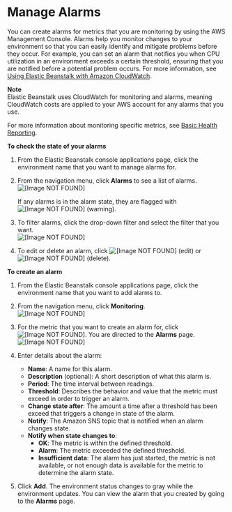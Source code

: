 # Manage Alarms<a name="using-features.alarms"></a>

You can create alarms for metrics that you are monitoring by using the AWS Management Console\. Alarms help you monitor changes to your environment so that you can easily identify and mitigate problems before they occur\. For example, you can set an alarm that notifies you when CPU utilization in an environment exceeds a certain threshold, ensuring that you are notified before a potential problem occurs\. For more information, see [Using Elastic Beanstalk with Amazon CloudWatch](AWSHowTo.cloudwatch.md)\.

**Note**  
Elastic Beanstalk uses CloudWatch for monitoring and alarms, meaning CloudWatch costs are applied to your AWS account for any alarms that you use\.

For more information about monitoring specific metrics, see [Basic Health Reporting](using-features.healthstatus.md)\.

**To check the state of your alarms**

1. From the Elastic Beanstalk console applications page, click the environment name that you want to manage alarms for\.

1. From the navigation menu, click **Alarms** to see a list of alarms\.  
![\[Image NOT FOUND\]](http://docs.aws.amazon.com/elasticbeanstalk/latest/dg/images/aeb-env-nav-alarms.png)

   If any alarms is in the alarm state, they are flagged with ![\[Image NOT FOUND\]](http://docs.aws.amazon.com/elasticbeanstalk/latest/dg/images/warning.png) \(warning\)\.

1. To filter alarms, click the drop\-down filter and select the filter that you want\.  
![\[Image NOT FOUND\]](http://docs.aws.amazon.com/elasticbeanstalk/latest/dg/images/aeb-env-alarm-filter.png)

1. To edit or delete an alarm, click ![\[Image NOT FOUND\]](http://docs.aws.amazon.com/elasticbeanstalk/latest/dg/images/cog.png) \(edit\) or ![\[Image NOT FOUND\]](http://docs.aws.amazon.com/elasticbeanstalk/latest/dg/images/x.png) \(delete\)\.

**To create an alarm**

1. From the Elastic Beanstalk console applications page, click the environment name that you want to add alarms to\.

1. From the navigation menu, click **Monitoring**\.  
![\[Image NOT FOUND\]](http://docs.aws.amazon.com/elasticbeanstalk/latest/dg/images/aeb-env-nav-monitoring.png)

1. For the metric that you want to create an alarm for, click ![\[Image NOT FOUND\]](http://docs.aws.amazon.com/elasticbeanstalk/latest/dg/images/bell.png)\. You are directed to the **Alarms** page\.  
![\[Image NOT FOUND\]](http://docs.aws.amazon.com/elasticbeanstalk/latest/dg/images/aeb-env-alarm-create.png)

1. Enter details about the alarm:
   + **Name**: A name for this alarm\.
   + **Description** \(optional\): A short description of what this alarm is\.
   + **Period**: The time interval between readings\.
   + **Threshold**: Describes the behavior and value that the metric must exceed in order to trigger an alarm\.
   + **Change state after**: The amount a time after a threshold has been exceed that triggers a change in state of the alarm\.
   + **Notify**: The Amazon SNS topic that is notified when an alarm changes state\.
   + **Notify when state changes to**:
     + **OK**: The metric is within the defined threshold\.
     + **Alarm**: The metric exceeded the defined threshold\.
     + **Insufficient data**: The alarm has just started, the metric is not available, or not enough data is available for the metric to determine the alarm state\. 

1. Click **Add**\. The environment status changes to gray while the environment updates\. You can view the alarm that you created by going to the **Alarms** page\.